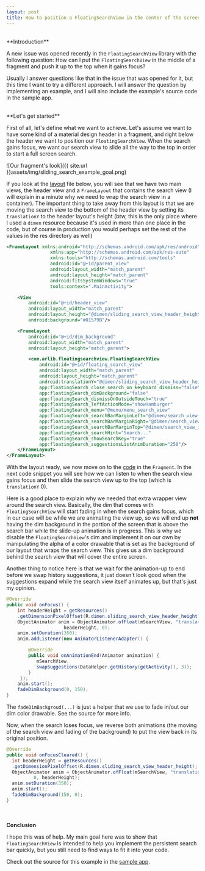 ```yaml
---
layout: post
title: How to position a FloatingSearchView in the center of the screen
---
```

<br/>
**Introduction**

A new issue was opened recently in the ```FloatingSearchView``` library with the following question:
How can I put the ```FloatingSearchView``` in the middle of a fragment and push it up to the
top when it gains focus?

Usually I answer questions like that in the issue that was opened for it, but this time I want
to try a different approach. I will answer the question by implementing an example, and I will also include the example's source code in the sample app.

<br/>
**Let's get started**

First of all, let's define what we want to achieve. Let's assume we want to have some kind of a material design header
in a fragment, and right below the header we want to position our ```FloatingSearchView```. When the search gains focus, we want
our search view to slide all the way to the top in order to start a full screen search.

![Our fragment's look]({{ site.url }}assets/img/sliding_search_example_goal.png)

If you look at the [layout][sliding_search_fragment_layout] file below, you will see that we have two main views, the header view and a ```FrameLayout``` that contains the search view (I will explain in a minute why we need to wrap the search view in a container). The important thing to take away from this layout is that we are moving the search view to the bottom of the header view by setting its ```translationY``` to the header layout's height (btw, this is the only place where I used a ```dimen``` resource because it's used in more than one place in the code, but of course in production you would perhaps set the rest of the values in  the res directory as well)

``` xml
<FrameLayout xmlns:android="http://schemas.android.com/apk/res/android"
                xmlns:app="http://schemas.android.com/apk/res-auto"
                xmlns:tools="http://schemas.android.com/tools"
                android:id="@+id/parent_view"
                android:layout_width="match_parent"
                android:layout_height="match_parent"
                android:fitsSystemWindows="true"
                tools:context=".MainActivity">

    <View
        android:id="@+id/header_view"
        android:layout_width="match_parent"
        android:layout_height="@dimen/sliding_search_view_header_height"
        android:background="#01579B"/>

    <FrameLayout
        android:id="@+id/dim_background"
        android:layout_width="match_parent"
        android:layout_height="match_parent">

        <com.arlib.floatingsearchview.FloatingSearchView
            android:id="@+id/floating_search_view"
            android:layout_width="match_parent"
            android:layout_height="match_parent"
            android:translationY="@dimen/sliding_search_view_header_height"
            app:floatingSearch_close_search_on_keyboard_dismiss="false"
            app:floatingSearch_dimBackground="false"
            app:floatingSearch_dismissOnOutsideTouch="true"
            app:floatingSearch_leftActionMode="showHamburger"
            app:floatingSearch_menu="@menu/menu_search_view"
            app:floatingSearch_searchBarMarginLeft="@dimen/search_view_inset"
            app:floatingSearch_searchBarMarginRight="@dimen/search_view_inset"
            app:floatingSearch_searchBarMarginTop="@dimen/search_view_inset"
            app:floatingSearch_searchHint="Search..."
            app:floatingSearch_showSearchKey="true"
            app:floatingSearch_suggestionsListAnimDuration="250"/>
    </FrameLayout>
</FrameLayout>
```

With the layout ready, we now move on to the [code][sliding_search_fragment] in the ```Fragment```. In the next code snippet you will see how
we can listen to when the search view gains focus and then slide the search view up to the top (which is ```translationY``` 0).

Here is a good place to explain why we needed that extra wrapper view around the search view. Basically, the dim that comes with ```FloatingSearchView```
will start fading in when the search gains focus, which in our case will be while we are animating the view up, so we will end up **not** having the dim background in the portion of the screen that is above the search bar while the slide-up animation is in progress. This
is why we disable the ```FloatingSearchView```'s dim and implement it on our own by manipulating the alpha of a color drawable that is set as
the background of our layout that wraps the search view. This gives us a dim background behind the search view that will cover the entire screen.

Another thing to notice here is that we wait for the animation-up to end before we swap history suggestions, it just
doesn't look good when the suggestions expand while the search view itself animates up, but that's just my opinion.

``` java
@Override
public void onFocus() {
    int headerHeight = getResources()
    .getDimensionPixelOffset(R.dimen.sliding_search_view_header_height);
    ObjectAnimator anim = ObjectAnimator.ofFloat(mSearchView, "translationY",
                     headerHeight, 0);
    anim.setDuration(350);
    anim.addListener(new AnimatorListenerAdapter() {

        @Override
        public void onAnimationEnd(Animator animation) {
           mSearchView.
           swapSuggestions(DataHelper.getHistory(getActivity(), 3));
        }
     });
    anim.start();
    fadeDimBackground(0, 150);
}

```

The ```fadeDimBackgroud(...)``` is just a helper that we use to fade in/out our dim color drawable.  See the source for more info.

Now, when the search loses focus, we reverse both animations (the moving of the search view and fading of the  background) to put the view back in its original position.

``` java
@Override
public void onFocusCleared() {
  int headerHeight = getResources()
  .getDimensionPixelOffset(R.dimen.sliding_search_view_header_height);
  ObjectAnimator anim = ObjectAnimator.ofFloat(mSearchView, "translationY",
          0, headerHeight);
  anim.setDuration(350);
  anim.start();
  fadeDimBackground(150, 0);
}
```
<br/><br/>
**Conclusion**

I hope this was of help. My main goal here was to show that ```FloatingSearchView``` is intended to help you
implement the persistent search bar quickly, but you still need to find ways to fit it into your code.

Check out the source for this example in the [sample app][github project].

[github project]:      https://github.com/arimorty/floatingsearchview/tree/master/sample/src/main
[sliding_search_fragment_layout]:      https://github.com/arimorty/floatingsearchview/blob/master/sample/src/main/res/layout/fragment_sliding_search_example.xml
[sliding_search_fragment]:      https://github.com/arimorty/floatingsearchview/blob/master/sample/src/main/java/com/arlib/floatingsearchviewdemo/fragment/SlidingSearchViewExampleFragment.java



